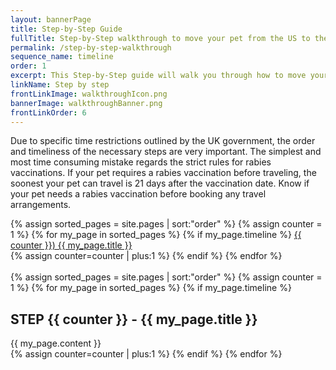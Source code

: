 ```yaml
---
layout: bannerPage
title: Step-by-Step Guide
fullTitle: Step-by-Step walkthrough to move your pet from the US to the UK
permalink: /step-by-step-walkthrough
sequence_name: timeline
order: 1
excerpt: This Step-by-Step guide will walk you through how to move your pet from the US to the UK without any quarantine
linkName: Step by step
frontLinkImage: walkthroughIcon.png
bannerImage: walkthroughBanner.png
frontLinkOrder: 6
---
```


Due to specific time restrictions outlined by the UK government, the order and timeliness of the necessary steps are very important.  The simplest and most time consuming mistake regards the strict rules for rabies vaccinations.  If your pet requires a rabies vaccination before traveling, the soonest your pet can travel is 21 days after the vaccination date.  Know if your pet needs a rabies vaccination before booking any travel arrangements.  

<div class="sequence-link-container">
	{% assign sorted_pages = site.pages | sort:"order" %}
	{% assign counter = 1 %}
	{% for my_page in sorted_pages %}
		{% if my_page.timeline %}
			<a class="page-link" href="#{{ my_page.url | split:'/' }}">{{ counter }}) {{ my_page.title }}</a><br>
		{% assign counter=counter | plus:1 %}
		{% endif %}
	{% endfor %}
</div>

<br>

<div>
{% assign sorted_pages = site.pages | sort:"order" %}
{% assign counter = 1 %}
{% for my_page in sorted_pages %}
	{% if my_page.timeline %}
	<a name="{{ my_page.url | split: '/' }}"></a>
	<h2>STEP {{ counter }} - {{ my_page.title }}</h2>
	{{ my_page.content }}<br>
	{% assign counter=counter | plus:1 %}
	{% endif %}
{% endfor %}
</div>